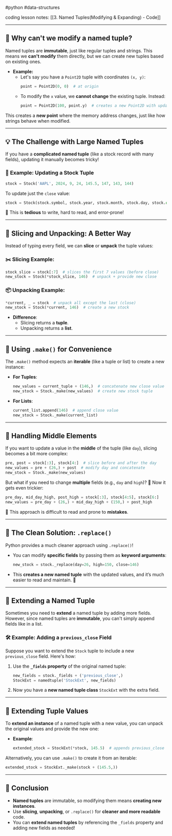#python #data-structures 

coding lesson notes: [[3. Named Tuples(Modifying & Expanding) - Code]]

---
## 📌 **Why can't we modify a named tuple?**

Named tuples are **immutable**, just like regular tuples and strings. This means we **can't modify** them directly, but we can create new tuples based on existing ones.

- **Example:**
  - Let's say you have a `Point2D` tuple with coordinates `(x, y)`:
    ```python
    point = Point2D(0, 0)  # at origin
    ```
  - To modify the `x` value, we **cannot change** the existing tuple. Instead:
    ```python
    point = Point2D(100, point.y)  # creates a new Point2D with updated x
    ```

This creates a **new point** where the memory address changes, just like how strings behave when modified.

---

## 💡 **The Challenge with Large Named Tuples**

If you have a **complicated named tuple** (like a stock record with many fields), updating it manually becomes tricky!

### 🧠 **Example: Updating a Stock Tuple**
```python
stock = Stock('AAPL', 2024, 9, 24, 145.5, 147, 143, 144)
```
To update just the `close` value:
```python
stock = Stock(stock.symbol, stock.year, stock.month, stock.day, stock.open, stock.high, stock.low, 146)
```
🛑 This is **tedious** to write, hard to read, and error-prone!

---

## 🚀 **Slicing and Unpacking: A Better Way**

Instead of typing every field, we can **slice** or **unpack** the tuple values:

### ✂️ **Slicing Example:**
```python
stock_slice = stock[:7]  # slices the first 7 values (before close)
new_stock = Stock(*stock_slice, 146)  # unpack + provide new close
```

### 📦 **Unpacking Example:**
```python
*current, _ = stock  # unpack all except the last (close)
new_stock = Stock(*current, 146)  # create a new stock
```

- **Difference**:
  - Slicing returns a **tuple**.
  - Unpacking returns a **list**.

---

## 🔧 **Using `.make()` for Convenience**

The `.make()` method expects an **iterable** (like a tuple or list) to create a new instance:

- **For Tuples**:
    ```python
    new_values = current_tuple + (146,)  # concatenate new close value
    new_stock = Stock._make(new_values)  # create new stock tuple
    ```

- **For Lists**:
    ```python
    current_list.append(146)  # append close value
    new_stock = Stock._make(current_list)
    ```

---

## 🧐 **Handling Middle Elements**

If you want to update a value in the **middle** of the tuple (like `day`), slicing becomes a bit more complex:

```python
pre, post = stock[:3], stock[4:]  # slice before and after the day
new_values = pre + (26,) + post  # modify day and concatenate
new_stock = Stock._make(new_values)
```

But what if you need to change **multiple** fields (e.g., `day` and `high`)? 🧩 Now it gets even trickier:
```python
pre_day, mid_day_high, post_high = stock[:3], stock[4:5], stock[6:]
new_values = pre_day + (26,) + mid_day_high + (150,) + post_high
```

💭 This approach is difficult to read and prone to **mistakes**.

---

## 🏅 **The Clean Solution: `.replace()`**

Python provides a much cleaner approach using `.replace()`!

- You can modify **specific fields** by passing them as **keyword arguments**:
    ```python
    new_stock = stock._replace(day=26, high=150, close=146)
    ```

- This **creates a new named tuple** with the updated values, and it’s much easier to read and maintain. 🌟

---

## 🧩 **Extending a Named Tuple**

Sometimes you need to **extend** a named tuple by adding more fields. However, since named tuples are **immutable**, you can't simply append fields like in a list.

### 🛠️ **Example: Adding a `previous_close` Field**
Suppose you want to extend the `Stock` tuple to include a new `previous_close` field. Here's how:

1. Use the **`_fields` property** of the original named tuple:
    ```python
    new_fields = stock._fields + ('previous_close',)
    StockExt = namedtuple('StockExt', new_fields)
    ```

2. Now you have a **new named tuple class** `StockExt` with the extra field.

---

## 🔄 **Extending Tuple Values**

To **extend an instance** of a named tuple with a new value, you can unpack the original values and provide the new one:

- **Example**:
    ```python
    extended_stock = StockExt(*stock, 145.5)  # appends previous_close
    ```

Alternatively, you can use `.make()` to create it from an iterable:
```python
extended_stock = StockExt._make(stock + (145.5,))
```

---

## 🎉 **Conclusion**

- **Named tuples** are immutable, so modifying them means **creating new instances**.
- Use **slicing**, **unpacking**, or `.replace()` for **cleaner and more readable** code.
- You can **extend named tuples** by referencing the `_fields` property and adding new fields as needed!